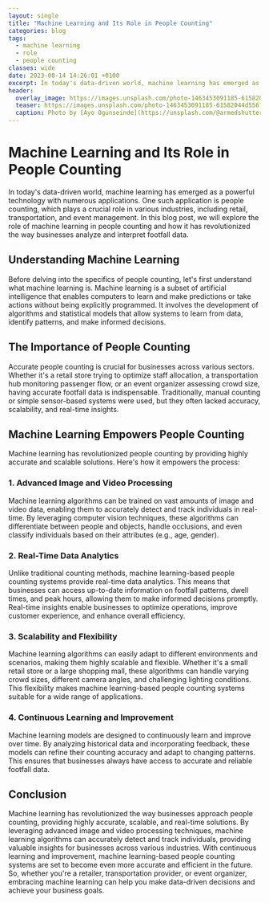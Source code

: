 ```yaml
---
layout: single
title: "Machine Learning and Its Role in People Counting"
categories: blog
tags:
  - machine learning
  - role
  - people counting
classes: wide
date: 2023-08-14 14:26:01 +0100
excerpt: In today's data-driven world, machine learning has emerged as a powerful technology with numerous applications.
header:
  overlay_image: https://images.unsplash.com/photo-1463453091185-61582044d556?crop=entropy&cs=tinysrgb&fit=max&fm=jpg&ixid=M3w0Nzk0ODB8MHwxfHNlYXJjaHw3fHxtYWNoaW5lJTIwbGVhcm5pbmclMkMlMjByb2xlJTJDJTIwcGVvcGxlJTIwY291bnRpbmd8ZW58MHwwfHx8MTY5MjAxOTU2Mnww&ixlib=rb-4.0.3&q=80&w=1080
  teaser: https://images.unsplash.com/photo-1463453091185-61582044d556?crop=entropy&cs=tinysrgb&fit=max&fm=jpg&ixid=M3w0Nzk0ODB8MHwxfHNlYXJjaHw3fHxtYWNoaW5lJTIwbGVhcm5pbmclMkMlMjByb2xlJTJDJTIwcGVvcGxlJTIwY291bnRpbmd8ZW58MHwwfHx8MTY5MjAxOTU2Mnww&ixlib=rb-4.0.3&q=80&w=400
  caption: Photo by [Ayo Ogunseinde](https://unsplash.com/@armedshutter?utm_source=peoplecounter&utm_medium=referral) on [Unsplash](https://unsplash.com/?utm_source=peoplecounter&utm_medium=referral)
---
```


# Machine Learning and Its Role in People Counting

In today's data-driven world, machine learning has emerged as a powerful technology with numerous applications. One such application is people counting, which plays a crucial role in various industries, including retail, transportation, and event management. In this blog post, we will explore the role of machine learning in people counting and how it has revolutionized the way businesses analyze and interpret footfall data.

## Understanding Machine Learning

Before delving into the specifics of people counting, let's first understand what machine learning is. Machine learning is a subset of artificial intelligence that enables computers to learn and make predictions or take actions without being explicitly programmed. It involves the development of algorithms and statistical models that allow systems to learn from data, identify patterns, and make informed decisions.

## The Importance of People Counting

Accurate people counting is crucial for businesses across various sectors. Whether it's a retail store trying to optimize staff allocation, a transportation hub monitoring passenger flow, or an event organizer assessing crowd size, having accurate footfall data is indispensable. Traditionally, manual counting or simple sensor-based systems were used, but they often lacked accuracy, scalability, and real-time insights.

## Machine Learning Empowers People Counting

Machine learning has revolutionized people counting by providing highly accurate and scalable solutions. Here's how it empowers the process:

### 1. Advanced Image and Video Processing

Machine learning algorithms can be trained on vast amounts of image and video data, enabling them to accurately detect and track individuals in real-time. By leveraging computer vision techniques, these algorithms can differentiate between people and objects, handle occlusions, and even classify individuals based on their attributes (e.g., age, gender).

### 2. Real-Time Data Analytics

Unlike traditional counting methods, machine learning-based people counting systems provide real-time data analytics. This means that businesses can access up-to-date information on footfall patterns, dwell times, and peak hours, allowing them to make informed decisions promptly. Real-time insights enable businesses to optimize operations, improve customer experience, and enhance overall efficiency.

### 3. Scalability and Flexibility

Machine learning algorithms can easily adapt to different environments and scenarios, making them highly scalable and flexible. Whether it's a small retail store or a large shopping mall, these algorithms can handle varying crowd sizes, different camera angles, and challenging lighting conditions. This flexibility makes machine learning-based people counting systems suitable for a wide range of applications.

### 4. Continuous Learning and Improvement

Machine learning models are designed to continuously learn and improve over time. By analyzing historical data and incorporating feedback, these models can refine their counting accuracy and adapt to changing patterns. This ensures that businesses always have access to accurate and reliable footfall data.

## Conclusion

Machine learning has revolutionized the way businesses approach people counting, providing highly accurate, scalable, and real-time solutions. By leveraging advanced image and video processing techniques, machine learning algorithms can accurately detect and track individuals, providing valuable insights for businesses across various industries. With continuous learning and improvement, machine learning-based people counting systems are set to become even more accurate and efficient in the future. So, whether you're a retailer, transportation provider, or event organizer, embracing machine learning can help you make data-driven decisions and achieve your business goals.